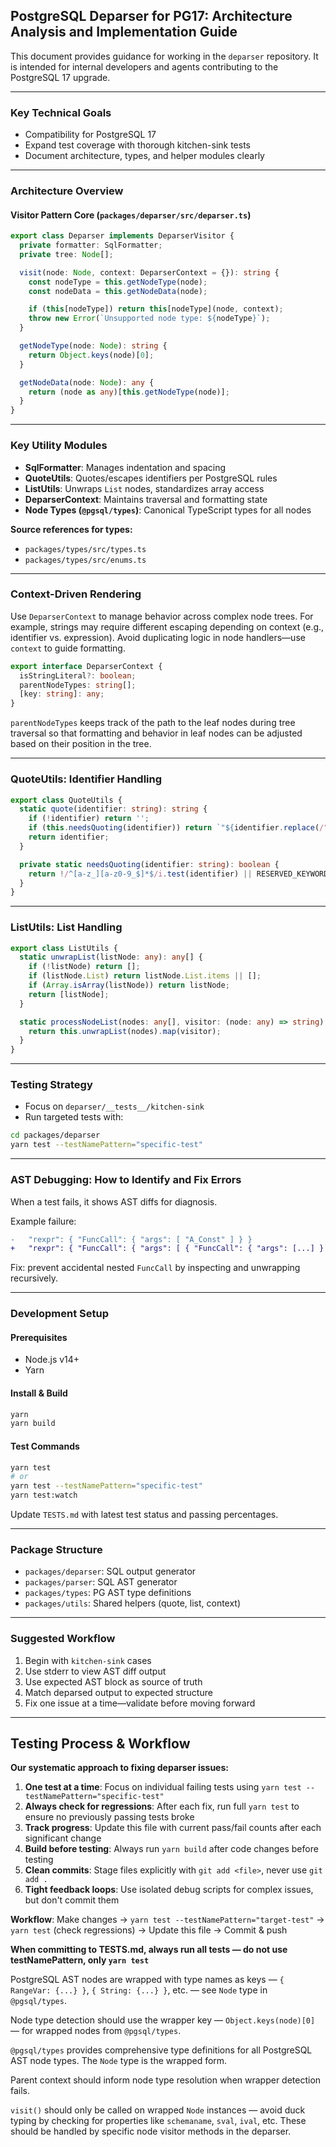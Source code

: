 ## PostgreSQL Deparser for PG17: Architecture Analysis and Implementation Guide

This document provides guidance for working in the `deparser` repository. It is intended for internal developers and agents contributing to the PostgreSQL 17 upgrade.

---

### Key Technical Goals

* Compatibility for PostgreSQL 17
* Expand test coverage with thorough kitchen-sink tests
* Document architecture, types, and helper modules clearly

---

### Architecture Overview

#### Visitor Pattern Core (`packages/deparser/src/deparser.ts`)

```ts
export class Deparser implements DeparserVisitor {
  private formatter: SqlFormatter;
  private tree: Node[];

  visit(node: Node, context: DeparserContext = {}): string {
    const nodeType = this.getNodeType(node);
    const nodeData = this.getNodeData(node);

    if (this[nodeType]) return this[nodeType](node, context);
    throw new Error(`Unsupported node type: ${nodeType}`);
  }

  getNodeType(node: Node): string {
    return Object.keys(node)[0];
  }

  getNodeData(node: Node): any {
    return (node as any)[this.getNodeType(node)];
  }
}
```

---

### Key Utility Modules

* **SqlFormatter**: Manages indentation and spacing
* **QuoteUtils**: Quotes/escapes identifiers per PostgreSQL rules
* **ListUtils**: Unwraps `List` nodes, standardizes array access
* **DeparserContext**: Maintains traversal and formatting state
* **Node Types (`@pgsql/types`)**: Canonical TypeScript types for all nodes

**Source references for types:**

* `packages/types/src/types.ts`
* `packages/types/src/enums.ts`

---

### Context-Driven Rendering

Use `DeparserContext` to manage behavior across complex node trees. For example, strings may require different escaping depending on context (e.g., identifier vs. expression). Avoid duplicating logic in node handlers—use `context` to guide formatting.

```ts
export interface DeparserContext {
  isStringLiteral?: boolean;
  parentNodeTypes: string[];
  [key: string]: any;
}
```

`parentNodeTypes` keeps track of the path to the leaf nodes during tree traversal so that formatting and behavior in leaf nodes can be adjusted based on their position in the tree.

---

### QuoteUtils: Identifier Handling

```ts
export class QuoteUtils {
  static quote(identifier: string): string {
    if (!identifier) return '';
    if (this.needsQuoting(identifier)) return `"${identifier.replace(/"/g, '""')}"`;
    return identifier;
  }

  private static needsQuoting(identifier: string): boolean {
    return !/^[a-z_][a-z0-9_$]*$/i.test(identifier) || RESERVED_KEYWORDS.has(identifier.toLowerCase());
  }
}
```

---

### ListUtils: List Handling

```ts
export class ListUtils {
  static unwrapList(listNode: any): any[] {
    if (!listNode) return [];
    if (listNode.List) return listNode.List.items || [];
    if (Array.isArray(listNode)) return listNode;
    return [listNode];
  }

  static processNodeList(nodes: any[], visitor: (node: any) => string): string[] {
    return this.unwrapList(nodes).map(visitor);
  }
}
```

---

### Testing Strategy

* Focus on `deparser/__tests__/kitchen-sink`
* Run targeted tests with:

```bash
cd packages/deparser
yarn test --testNamePattern="specific-test"
```

---

### AST Debugging: How to Identify and Fix Errors

When a test fails, it shows AST diffs for diagnosis.

Example failure:

```diff
-   "rexpr": { "FuncCall": { "args": [ "A_Const" ] } }
+   "rexpr": { "FuncCall": { "args": [ { "FuncCall": { "args": [...] } ] } } }
```

Fix: prevent accidental nested `FuncCall` by inspecting and unwrapping recursively.

---

### Development Setup

#### Prerequisites

* Node.js v14+
* Yarn

#### Install & Build

```bash
yarn
yarn build
```

#### Test Commands

```bash
yarn test
# or
yarn test --testNamePattern="specific-test"
yarn test:watch
```

Update `TESTS.md` with latest test status and passing percentages.

---

### Package Structure

* `packages/deparser`: SQL output generator
* `packages/parser`: SQL AST generator
* `packages/types`: PG AST type definitions
* `packages/utils`: Shared helpers (quote, list, context)

---

### Suggested Workflow

1. Begin with `kitchen-sink` cases
2. Use stderr to view AST diff output
3. Use expected AST block as source of truth
4. Match deparsed output to expected structure
5. Fix one issue at a time—validate before moving forward

---

## Testing Process & Workflow

**Our systematic approach to fixing deparser issues:**

1. **One test at a time**: Focus on individual failing tests using `yarn test --testNamePattern="specific-test"`
2. **Always check for regressions**: After each fix, run full `yarn test` to ensure no previously passing tests broke
3. **Track progress**: Update this file with current pass/fail counts after each significant change
4. **Build before testing**: Always run `yarn build` after code changes before testing
5. **Clean commits**: Stage files explicitly with `git add <file>`, never use `git add .`
6. **Tight feedback loops**: Use isolated debug scripts for complex issues, but don't commit them

**Workflow**: Make changes → `yarn test --testNamePattern="target-test"` → `yarn test` (check regressions) → Update this file → Commit & push

**When committing to TESTS.md, always run all tests — do not use testNamePattern, only `yarn test`**

PostgreSQL AST nodes are wrapped with type names as keys — `{ RangeVar: {...} }`, `{ String: {...} }`, etc. — see `Node` type in `@pgsql/types`.

Node type detection should use the wrapper key — `Object.keys(node)[0]` — for wrapped nodes from `@pgsql/types`.

`@pgsql/types` provides comprehensive type definitions for all PostgreSQL AST node types. The `Node` type is the wrapped form.

Parent context should inform node type resolution when wrapper detection fails.

`visit()` should only be called on wrapped `Node` instances — avoid duck typing by checking for properties like `schemaname`, `sval`, `ival`, etc. These should be handled by specific node visitor methods in the deparser.
